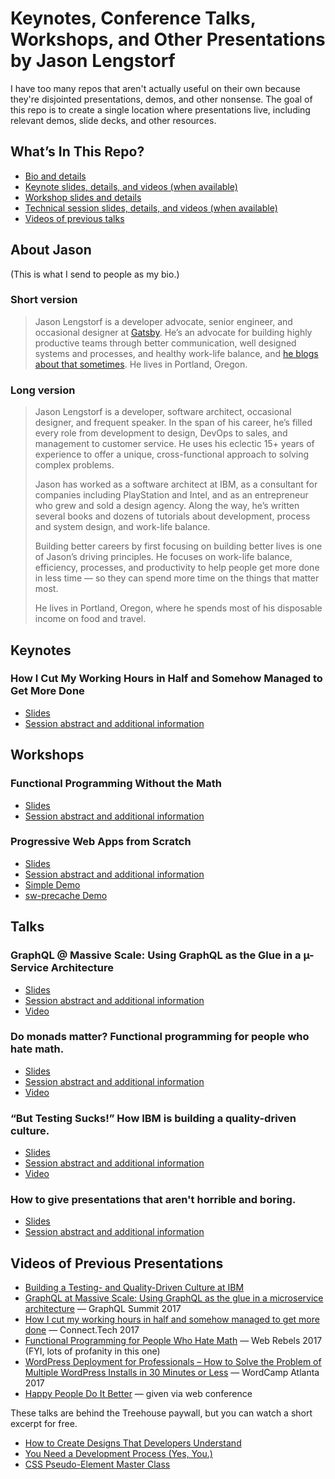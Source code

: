 # Keynotes, Conference Talks, Workshops, and Other Presentations by Jason Lengstorf

I have too many repos that aren't actually useful on their own because they're disjointed presentations, demos, and other nonsense. The goal of this repo is to create a single location where presentations live, including relevant demos, slide decks, and other resources.

## What’s In This Repo?

-   [Bio and details](#about-jason)
-   [Keynote slides, details, and videos (when available)](#keynotes)
-   [Workshop slides and details](#workshops)
-   [Technical session slides, details, and videos (when available)](#talks)
-   [Videos of previous talks](#videos-of-previous-presentations)

## About Jason

(This is what I send to people as my bio.)

### Short version

> Jason Lengstorf is a developer advocate, senior engineer, and occasional designer at [Gatsby](https://gatsbyjs.org). He’s an advocate for building highly productive teams through better communication, well designed systems and processes, and healthy work-life balance, and [he blogs about that sometimes](https://lengstorf.com/blog/). He lives in Portland, Oregon.

### Long version

> Jason Lengstorf is a developer, software architect, occasional designer, and frequent speaker. In the span of his career, he’s filled every role from development to design, DevOps to sales, and management to customer service. He uses his eclectic 15+ years of experience to offer a unique, cross-functional approach to solving complex problems.
>
> Jason has worked as a software architect at IBM, as a consultant for companies including PlayStation and Intel, and as an entrepreneur who grew and sold a design agency. Along the way, he’s written several books and dozens of tutorials about development, process and system design, and work-life balance.
>
> Building better careers by first focusing on building better lives is one of Jason’s driving principles. He focuses on work-life balance, efficiency, processes, and productivity to help people get more done in less time — so they can spend more time on the things that matter most.
>
> He lives in Portland, Oregon, where he spends most of his disposable income on food and travel.

## Keynotes

### How I Cut My Working Hours in Half and Somehow Managed to Get More Done

-   [Slides](./work-life-balance/slides/)
-   [Session abstract and additional information](https://github.com/jlengstorf/presentations/tree/master/work-life-balance)

## Workshops

### Functional Programming Without the Math

-   [Slides](./fp-workshop/slides/)
-   [Session abstract and additional information](https://github.com/jlengstorf/presentations/tree/master/fp-workshop)

### Progressive Web Apps from Scratch

-   [Slides](./progressive-web-apps/slides/)
-   [Session abstract and additional information](https://github.com/jlengstorf/presentations/tree/master/progressive-web-apps)
-   [Simple Demo](https://code.lengstorf.com/pwa-simple/)
-   [sw-precache Demo](https://code.lengstorf.com/pwa-workshop-starter/)

## Talks

### GraphQL @ Massive Scale: Using GraphQL as the Glue in a µ-Service Architecture

-   [Slides](./graphql-microservices/slides/)
-   [Session abstract and additional information](https://github.com/jlengstorf/presentations/tree/master/graphql-microservices)
-   [Video][graphql-scale]

### Do monads matter? Functional programming for people who hate math.

-   [Slides](./functional-programming/slides/)
-   [Session abstract and additional information](https://github.com/jlengstorf/presentations/tree/master/functional-programming)
-   [Video][monad]

### “But Testing Sucks!” How IBM is building a quality-driven culture.

-   [Slides](https://git.io/test-culture)
-   [Session abstract and additional information](https://github.com/jlengstorf/presentations/tree/master/building-quality-driven-culture)
-   [Video][testing-culture]

### How to give presentations that aren't horrible and boring.

-   [Slides](./conference-talk-tips/slides/)
-   [Session abstract and additional information](https://github.com/jlengstorf/presentations/tree/master/conference-talk-tips)

## Videos of Previous Presentations

-   [Building a Testing- and Quality-Driven Culture at IBM][testing-culture]
-   [GraphQL at Massive Scale: Using GraphQL as the glue in a microservice architecture][graphql-scale] — GraphQL Summit 2017
-   [How I cut my working hours in half and somehow managed to get more done][work-life] — Connect.Tech 2017
-   [Functional Programming for People Who Hate Math][monad] — Web Rebels 2017 (FYI, lots of profanity in this one)
-   [WordPress Deployment for Professionals – How to Solve the Problem of Multiple WordPress Installs in 30 Minutes or Less][trellis] — WordCamp Atlanta 2017
-   [Happy People Do It Better][happy] — given via web conference

These talks are behind the Treehouse paywall, but you can watch a short excerpt for free.

-   [How to Create Designs That Developers Understand][devdesign]
-   [You Need a Development Process (Yes, You.)][devprocess]
-   [CSS Pseudo-Element Master Class][pseudoelement]

[testing-culture]: https://youtu.be/zqdCM8zR6Mc
[graphql-scale]: https://www.youtube.com/watch?v=T3FbZsYXi50
[work-life]: https://www.recallact.com/presentation/how-i-cut-my-working-hours-half-and-somehow-managed-get-more-done
[monad]: https://youtu.be/4WbpKSh0FWk?t=2h44m44s
[happy]: https://www.youtube.com/watch?v=AjUwPmFcwJ8
[trellis]: http://wordpress.tv/2017/03/29/jason-lengstorf-wordpress-deployment-for-professionals-how-to-solve-the-problem-of-multiple-wordpress-installs-in-30-minutes-or-less/
[devdesign]: https://teamtreehouse.com/library/designing-on-a-team-how-to-create-designs-that-developers-understand
[devprocess]: https://teamtreehouse.com/library/you-need-a-development-process-yes-you
[pseudoelement]: https://teamtreehouse.com/library/pseudoelement-master-class-css

